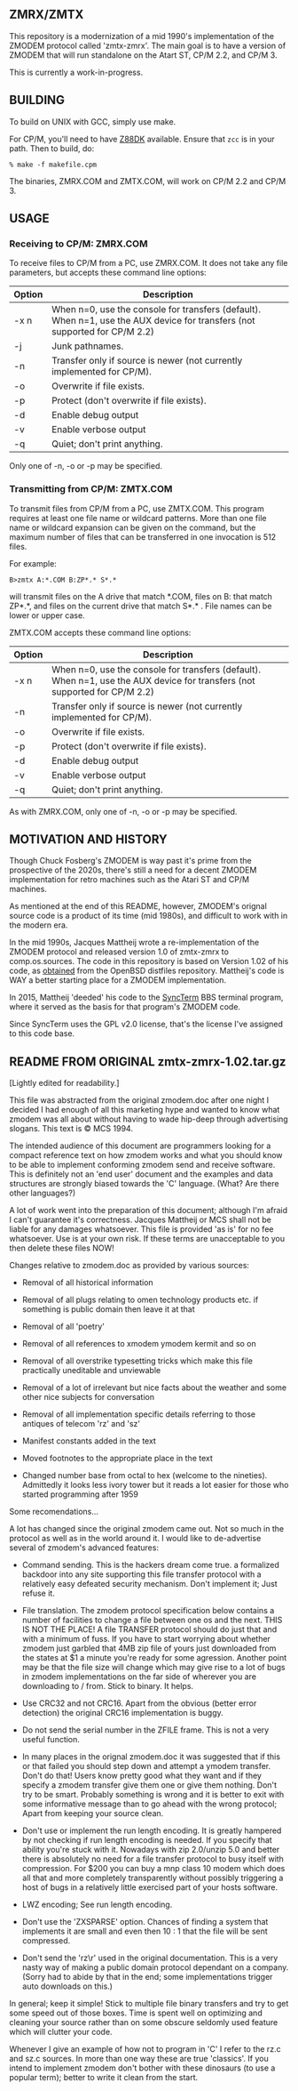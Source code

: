 ## ZMRX/ZMTX

This repository is a modernization of a mid 1990's implementation of the ZMODEM protocol called 'zmtx-zmrx'. The main goal is to have a version of ZMODEM that will run standalone on the Atart ST, CP/M 2.2, and CP/M 3.

This is currently a work-in-progress.

## BUILDING

To build on UNIX with GCC, simply use make.

For CP/M, you'll need to have [Z88DK](https://z88dk.org/site) available. Ensure that `zcc` is in your path. Then to build, do:

    % make -f makefile.cpm

The binaries, ZMRX.COM and ZMTX.COM, will work on CP/M 2.2 and CP/M 3. 

## USAGE

### Receiving to CP/M: ZMRX.COM

To receive files to CP/M from a PC, use ZMRX.COM. It does not take any file parameters, but accepts these command line options:

| Option | Description                                                  |
| ------ | ------------------------------------------------------------ |
| -x n   | When n=0, use the console for transfers (default).<br />When n=1, use the AUX device for transfers (not supported for CP/M 2.2) |
| -j     | Junk pathnames.                                              |
| -n     | Transfer only if source is newer (not currently implemented for CP/M). |
| -o     | Overwrite if file exists.                                    |
| -p     | Protect (don't overwrite if file exists).                    |
| -d     | Enable debug output                                          |
| -v     | Enable verbose output                                        |
| -q     | Quiet; don't print anything.                                 |

 Only one of -n, -o or -p may be specified.

### Transmitting from CP/M: ZMTX.COM

To transmit files from CP/M from a PC, use ZMTX.COM. This program requires at least one file name or wildcard patterns. More than one file name or wildcard expansion can be given on the command, but the maximum number of files that can be transferred in one invocation is 512 files.

For example:

    B>zmtx A:*.COM B:ZP*.* S*.* 

will transmit files on the A drive that match \*.COM, files on B: that match ZP\*.\*, and files on the current drive that match S\*.\* . File names can be lower or upper case.

ZMTX.COM accepts these command line options:

| Option | Description                                                  |
| ------ | ------------------------------------------------------------ |
| -x n   | When n=0, use the console for transfers (default).<br />When n=1, use the AUX device for transfers (not supported for CP/M 2.2) |
| -n     | Transfer only if source is newer (not currently implemented for CP/M). |
| -o     | Overwrite if file exists.                                    |
| -p     | Protect (don't overwrite if file exists).                    |
| -d     | Enable debug output                                          |
| -v     | Enable verbose output                                        |
| -q     | Quiet; don't print anything.                                 |

As with ZMRX.COM,  only one of -n, -o or -p may be specified.

## MOTIVATION AND HISTORY

Though Chuck Fosberg's ZMODEM is way past it's prime from the prospective of the 2020s, there's still a need for a decent ZMODEM implementation for retro machines such as the Atari ST and CP/M machines.

As mentioned at the end of this README, however, ZMODEM's orignal source code is a product of its time (mid 1980s), and difficult to work with in the modern era.

In the mid 1990s, Jacques Mattheij wrote a re-implementation of the ZMODEM protocol and released version 1.0 of zmtx-zmrx to comp.os.sources. The code in this repository is based on Version 1.02 of his code, as [obtained](https://ftp.openbsd.org/pub/OpenBSD/distfiles/zmtx-zmrx-1.02.tar.gz) from the OpenBSD distfiles repository. Mattheij's code is WAY a better starting place for a ZMODEM implementation.

In 2015, Mattheij 'deeded' his code to the [SyncTerm](https://syncterm.bbsdev.net) BBS terminal program, where it served as the basis for that program's ZMODEM code.

Since SyncTerm uses the GPL v2.0 license, that's the license I've assigned to this code base.

## README FROM ORIGINAL zmtx-zmrx-1.02.tar.gz

[Lightly edited for readability.]

This file was abstracted from the original zmodem.doc after one night I decided I had enough of all this marketing hype and wanted to know what zmodem was all about without having to wade hip-deep through advertising slogans.  This text is © MCS 1994.

The intended audience of this document are programmers looking for a compact reference text on how zmodem works and what you should know to be able to implement conforming zmodem send and receive software. This is definitely not an 'end user' document and the examples and data structures are strongly biased towards the 'C' language. (What? Are there other languages?)

A lot of work went into the preparation of this document; although I'm afraid I can't guarantee it's correctness. Jacques Mattheij or MCS shall not be liable for any damages whatsoever. This file is provided 'as is' for no fee whatsoever. Use is at your own risk. If these terms are unacceptable to you then delete these files NOW!

Changes relative to zmodem.doc as provided by various sources:

  - Removal of all historical information

  - Removal of all plugs relating to omen technology products etc. if something is public domain then leave it at that

  - Removal of all 'poetry'

  - Removal of all references to xmodem ymodem kermit and so on

  - Removal of all overstrike typesetting tricks which make this file practically uneditable and unviewable

  - Removal of a lot of irrelevant but nice facts about the weather and some other nice subjects for conversation

  - Removal of all implementation specific details referring to those antiques of telecom 'rz' and 'sz'

  - Manifest constants added in the text

  - Moved footnotes to the appropriate place in the text

  - Changed number base from octal to hex (welcome to the nineties). Admittedly it looks less ivory tower but it reads a lot easier for those who started programming after 1959

Some recomendations...

A lot has changed since the original zmodem came out. Not so much in the protocol as well as in the world around it. I would like to de-advertise several of zmodem's advanced features:

  - Command sending. This is the hackers dream come true. a formalized backdoor into any site supporting this file transfer protocol with a relatively easy defeated security mechanism. Don't implement it; Just refuse it.

  - File translation. The zmodem protocol specification below contains a number of facilities to change a file between one os and the next. THIS IS NOT THE PLACE! A file TRANSFER protocol should do just that and with a minimum of fuss. If you have to start worrying about whether zmodem just garbled that 4MB zip file of yours just downloaded from the states at $1 a minute you're ready for some agression. Another point may be that the file size will change which may give rise to a lot of bugs in zmodem implementations on the far side of wherever you are downloading to / from. Stick to binary. It helps.

  - Use CRC32 and not CRC16. Apart from the obvious (better error detection) the original CRC16 implementation is buggy.

  - Do not send the serial number in the ZFILE frame. This is not a very useful function.

  - In many places in the orignal zmodem.doc it was suggested that if this or that failed you should step down and attempt a ymodem transfer. Don't do that! Users know pretty good what they want and if they specify a zmodem transfer give them one or give them nothing. Don't try to be smart. Probably something is wrong and it is better to exit with some informative message than to go ahead with the wrong protocol; Apart from keeping your source clean.

  - Don't use or implement the run length encoding. It is greatly hampered by not checking if run length encoding is needed. If you specify that ability you're stuck with it. Nowadays with zip 2.0/unzip 5.0 and better there is absolutely no need for a file transfer protocol to busy itself with compression. For $200 you can buy a mnp class 10 modem which does all that and more completely transparently without possibly triggering a host of bugs in a relatively little exercised part of your hosts software.

  - LWZ encoding; See run length encoding.

  - Don't use the 'ZXSPARSE' option. Chances of finding a system that implements it are small and even then 10 : 1 that the file will be sent compressed.

  - Don't send the 'rz\r' used in the original documentation. This is a very nasty way of making a public domain protocol
    dependant on a company. (Sorry had to abide by that in the end; some implementations trigger auto downloads on this.)

In general; keep it simple! Stick to multiple file binary transfers and try to get some speed out of those boxes. Time is spent well on optimizing and cleaning your source rather than on some obscure seldomly used feature which will clutter your code.

Whenever I give an example of how not to program in 'C' I refer to the rz.c and sz.c sources. In more than one way these are true 'classics'. If you intend to implement zmodem don't bother with these dinosaurs (to use a popular term); better to write it clean from the start.

